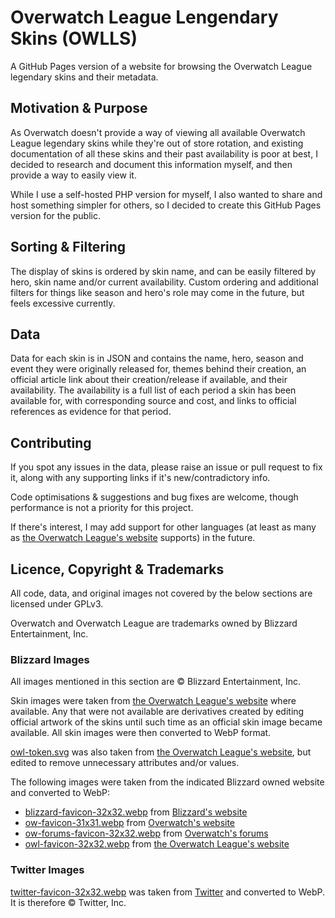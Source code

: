 # Overwatch League Lengendary Skins (OWLLS)
A GitHub Pages version of a website for browsing the Overwatch League legendary skins and their metadata.

## Motivation & Purpose
As Overwatch doesn't provide a way of viewing all available Overwatch League legendary skins while they're out of store rotation, and existing documentation of all these skins and their past availability is poor at best, I decided to research and document this information myself, and then provide a way to easily view it.

While I use a self-hosted PHP version for myself, I also wanted to share and host something simpler for others, so I decided to create this GitHub Pages version for the public.

## Sorting & Filtering
The display of skins is ordered by skin name, and can be easily filtered by hero, skin name and/or current availability. Custom ordering and additional filters for things like season and hero's role may come in the future, but feels excessive currently.

## Data
Data for each skin is in JSON and contains the name, hero, season and event they were originally released for, themes behind their creation, an official article link about their creation/release if available, and their availability. The availability is a full list of each period a skin has been available for, with corresponding source and cost, and links to official references as evidence for that period.

## Contributing
If you spot any issues in the data, please raise an issue or pull request to fix it, along with any supporting links if it's new/contradictory info.

Code optimisations & suggestions and bug fixes are welcome, though performance is not a priority for this project.

If there's interest, I may add support for other languages (at least as many as [the Overwatch League's website](https://overwatchleague.com) supports) in the future.

## Licence, Copyright & Trademarks
All code, data, and original images not covered by the below sections are licensed under GPLv3.

Overwatch and Overwatch League are trademarks owned by Blizzard Entertainment, Inc.

### Blizzard Images
All images mentioned in this section are © Blizzard Entertainment, Inc.

Skin images were taken from [the Overwatch League's website](https://overwatchleague.com) where available. Any that were not available are derivatives created by editing official artwork of the skins until such time as an official skin image became available. All skin images were then converted to WebP format.

[owl-token.svg](/images/owl-token.svg) was also taken from [the Overwatch League's website](https://overwatchleague.com), but edited to remove unnecessary attributes and/or values.

The following images were taken from the indicated Blizzard owned website and converted to WebP:
* [blizzard-favicon-32x32.webp](/images/blizzard-favicon-32x32.webp) from [Blizzard's website](https://blizzard.com)
* [ow-favicon-31x31.webp](/images/ow-favicon-31x31.webp) from [Overwatch's website](https://overwatch.blizzard.com)
* [ow-forums-favicon-32x32.webp](/images/ow-forums-favicon-32x32.webp) from [Overwatch's forums](https://us.forums.blizzard.com/en/overwatch/)
* [owl-favicon-32x32.webp](/images/owl-favicon-32x32.webp) from [the Overwatch League's website](https://overwatchleague.com)

### Twitter Images
[twitter-favicon-32x32.webp](/images/twitter-favicon-32x32.webp) was taken from [Twitter](https://twitter.com) and converted to WebP. It is therefore © Twitter, Inc.